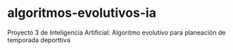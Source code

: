 # algoritmos-evolutivos-ia
Proyecto 3 de Inteligencia Artificial: Algoritmo evolutivo para planeación de temporada deporttiva
